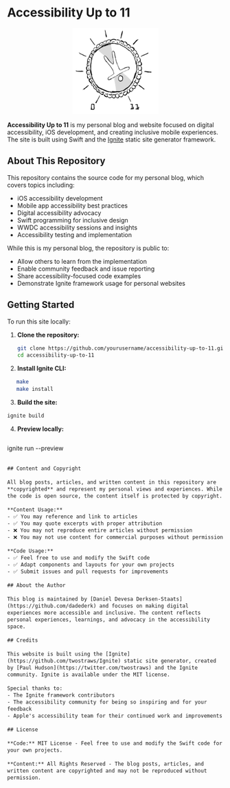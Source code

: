 # Accessibility Up to 11

<p align="center">
    <img src="AccessibilityUpTo11/Assets/Images/Site/Global/logo.png" alt="Accessibility Up to 11 logo" width="200" height="200" />
</p>

**Accessibility Up to 11** is my personal blog and website focused on digital accessibility, iOS development, and creating inclusive mobile experiences. The site is built using Swift and the [Ignite](https://github.com/twostraws/Ignite) static site generator framework.

## About This Repository

This repository contains the source code for my personal blog, which covers topics including:

- iOS accessibility development
- Mobile app accessibility best practices
- Digital accessibility advocacy
- Swift programming for inclusive design
- WWDC accessibility sessions and insights
- Accessibility testing and implementation

While this is my personal blog, the repository is public to:
- Allow others to learn from the implementation
- Enable community feedback and issue reporting
- Share accessibility-focused code examples
- Demonstrate Ignite framework usage for personal websites

## Getting Started

To run this site locally:

1. **Clone the repository:**
   ```bash
   git clone https://github.com/yourusername/accessibility-up-to-11.git
   cd accessibility-up-to-11
   ```

2. **Install Ignite CLI:**
```bash
   make
   make install
```

3. **Build the site:**
```bash
ignite build
```

4. **Preview locally:**
   ```bash
ignite run --preview
```

## Content and Copyright

All blog posts, articles, and written content in this repository are **copyrighted** and represent my personal views and experiences. While the code is open source, the content itself is protected by copyright.

**Content Usage:**
- ✅ You may reference and link to articles
- ✅ You may quote excerpts with proper attribution
- ❌ You may not reproduce entire articles without permission
- ❌ You may not use content for commercial purposes without permission

**Code Usage:**
- ✅ Feel free to use and modify the Swift code
- ✅ Adapt components and layouts for your own projects
- ✅ Submit issues and pull requests for improvements

## About the Author

This blog is maintained by [Daniel Devesa Derksen-Staats](https://github.com/dadederk) and focuses on making digital experiences more accessible and inclusive. The content reflects personal experiences, learnings, and advocacy in the accessibility space.

## Credits

This website is built using the [Ignite](https://github.com/twostraws/Ignite) static site generator, created by [Paul Hudson](https://twitter.com/twostraws) and the Ignite community. Ignite is available under the MIT license.

Special thanks to:
- The Ignite framework contributors
- The accessibility community for being so inspiring and for your feedback
- Apple's accessibility team for their continued work and improvements

## License

**Code:** MIT License - Feel free to use and modify the Swift code for your own projects.

**Content:** All Rights Reserved - The blog posts, articles, and written content are copyrighted and may not be reproduced without permission.

